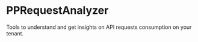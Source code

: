 # PPRequestAnalyzer
Tools to understand and get insights on API requests consumption on your tenant. 
